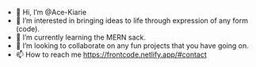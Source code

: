 - 👋 Hi, I’m @Ace-Kiarie
- 👀 I’m interested in bringing ideas to life through expression of any form (code).
- 🌱 I’m currently learning the MERN sack.
- 💞️ I’m looking to collaborate on any fun projects that you have going on.
- 📫 How to reach me https://frontcode.netlify.app/#contact

<!---
Ace-Kiarie/Ace-Kiarie is a ✨ special ✨ repository because its `README.md` (this file) appears on your GitHub profile.
You can click the Preview link to take a look at your changes.
--->
